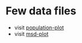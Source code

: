 # Few data files
- visit [population-plot](https://extremefattypunch.github.io/EMBL-Summer-2025-Research/protein%20motor%20microtubules%20kinetics/population.html)
- visit [msd-plot](https://extremefattypunch.github.io/EMBL-Summer-2025-Research/protein%20motor%20microtubules%20kinetics/msd.html)

